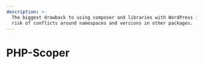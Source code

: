 ```yaml
---
description: >-
  The biggest drawback to using composer and libraries with WordPress is the
  risk of conflicts around namespaces and versions in other packages.
---
```


# PHP-Scoper

